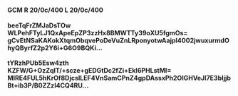 #### GCM R 20/0c/400 L 20/0c/400
**beeTqFrZMJaDsTOw**<br/>**WLPehFTyLJ1QxApeEpZP3zzHx8BMWTTy39oXU5fgmOs=**<br/>**gCvEtNSaKAKokXtqmObqvePoDeVuZnLRponyotwAajpl4002jwuxurmdOhyQByrfZ2p2Y6i+G6O9BQKi...**<br/><br/>
**tYRzhPUb5Esw4zth**<br/>**KZFW/G+OzZqlT/+scze+gEDGtDc2fZi+Ekl6PHLstMI=**<br/>**MlRE4FUL5hKrOf8DjcslLEF4VnSamCPnZ4gpDAssxPh2OlGHVeJI7E3bIjjbBt+ib3P/B0ZZzl4CQ4RU...**